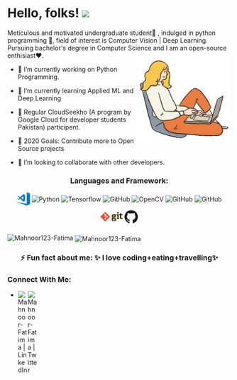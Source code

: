 # Hello, folks! <img src="https://raw.githubusercontent.com/MartinHeinz/MartinHeinz/master/wave.gif" width="30px">

Meticulous and motivated undergraduate student🏫 , indulged in python programming 🐍, field of interest is Computer Vision | Deep Learning. 
Pursuing bachelor's degree in Computer Science and I am an open-source enthisiast❤️.
<img align="right" img src="https://raw.githubusercontent.com/Mahnoor123-Fatima/Mahnoor123-Fatima/main/200w.webp" width="210px">







- 🔭 I’m currently working on Python Programming.

- 🌱 I’m currently learning Applied ML and Deep Learning

- 🥇 Regular CloudSeekho (A program by Google Cloud for developer students Pakistan) participent.

- 🥅 2020 Goals: Contribute more to Open Source projects

- 👯 I’m looking to collaborate with other developers.

<div align="center">
  
   <h3>Languages and Framework:</h3>


<img align="center" alt="Visual Studio Code" width="30px" src="https://raw.githubusercontent.com/github/explore/80688e429a7d4ef2fca1e82350fe8e3517d3494d/topics/visual-studio-code/visual-studio-code.png" />
   <img align="center" alt="Python" width="30px" src="https://upload.wikimedia.org/wikipedia/commons/thumb/0/0a/Python.svg/240px-Python.svg.png" />
   <img align="center" alt="Tensorflow" width="30px" src="https://upload.wikimedia.org/wikipedia/commons/thumb/2/2d/Tensorflow_logo.svg/800px-Tensorflow_logo.svg.png"/>
   <img align="center" alt="GitHub" width="80px" src="https://keras.io/img/logo.png" />
   <img align="center" alt="OpenCV" width="30px" src="https://upload.wikimedia.org/wikipedia/commons/thumb/3/32/OpenCV_Logo_with_text_svg_version.svg/730px-     OpenCV_Logo_with_text_svg_version.svg.png" />
   <img align="center" alt="GitHub" width="30px" src="https://numpy.org/images/logos/numpy.svg" />
   <img align="center" alt="GitHub" width="34px" src="https://jupyter.org/assets/main-logo.svg" />
   <img align="center" alt="Git" width="50px" src="https://raw.githubusercontent.com/github/explore/80688e429a7d4ef2fca1e82350fe8e3517d3494d/topics/git/git.png" />
   <img align="center" alt="GitHub" width="30px" src="https://raw.githubusercontent.com/github/explore/78df643247d429f6cc873026c0622819ad797942/topics/github/github.png" />
   </br>


</div>

<p><img align="left" src="https://github-readme-stats.vercel.app/api/top-langs/?username=Mahnoor123-Fatima&layout=compact" alt="Mahnoor123-Fatima" /></p>

<p>&nbsp;<img align="center" src="https://github-readme-stats.vercel.app/api?username=Mahnoor123-Fatima&show_icons=true&show-private=true" alt="Mahnoor123-Fatima" /></p>


<div align="center">
  <h3>⚡ Fun fact about me: ✨ I love coding+eating+travelling✨</h3>
</div>

 <h3>Connect With Me:</h3>
 
 - [<img align="left" alt="Mahnoor-Fatima | LinkedIn" width="22px" src="https://cdn.jsdelivr.net/npm/simple-icons@v3/icons/linkedin.svg" />][linkedin]
  [<img align="left" alt="Mahnoor-Fatima | Twitter" width="22px" src="https://cdn.jsdelivr.net/npm/simple-icons@v3/icons/twitter.svg" />][twitter]

 
 
 [linkedin]: https://www.linkedin.com/in/mahnoor-fatima-280abb1a3/
 [twitter]: https://twitter.com/SyedaMahnoorF12

 
 





